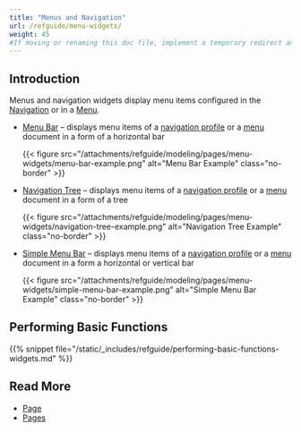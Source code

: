 ```yaml
---
title: "Menus and Navigation"
url: /refguide/menu-widgets/
weight: 45
#If moving or renaming this doc file, implement a temporary redirect and let the respective team know they should update the URL in the product. See Mapping to Products for more details.
---
```


## Introduction

Menus and navigation widgets display menu items configured in the [Navigation](/refguide/navigation/) or in a [Menu](/refguide/menu/).

* [Menu Bar](/refguide/menu-bar/) – displays menu items of a [navigation profile](/refguide/navigation/#profiles) or a [menu](/refguide/menu/) document in a form of a horizontal bar

    {{< figure src="/attachments/refguide/modeling/pages/menu-widgets/menu-bar-example.png" alt="Menu Bar Example" class="no-border" >}}

* [Navigation Tree](/refguide/navigation-tree/) – displays menu items of a [navigation profile](/refguide/navigation/#profiles) or a [menu](/refguide/menu/) document in a form of a tree

    {{< figure src="/attachments/refguide/modeling/pages/menu-widgets/navigation-tree-example.png" alt="Navigation Tree Example" class="no-border" >}}

* [Simple Menu Bar](/refguide/simple-menu-bar/) – displays menu items of a [navigation profile](/refguide/navigation/#profiles) or a [menu](/refguide/menu/) document in a form a horizontal or vertical bar 

    {{< figure src="/attachments/refguide/modeling/pages/menu-widgets/simple-menu-bar-example.png" alt="Simple Menu Bar Example" class="no-border" >}}

## Performing Basic Functions

{{% snippet file="/static/_includes/refguide/performing-basic-functions-widgets.md" %}}

## Read More

* [Page](/refguide/page/)
* [Pages](/refguide/pages/)
